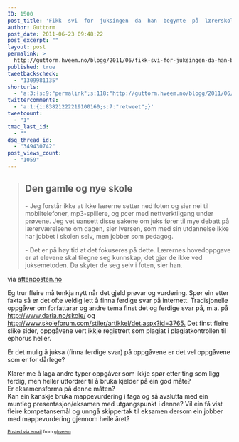 ```yaml
---
ID: 1500
post_title: 'Fikk  svi  for  juksingen  da  han  begynte  på  lærerskolen  &#8211;  Kva  gjer  me  med  oppgåvene?'
author: Guttorm
post_date: 2011-06-23 09:48:22
post_excerpt: ""
layout: post
permalink: >
  http://guttorm.hveem.no/blogg/2011/06/fikk-svi-for-juksingen-da-han-begynte-pa-laererskolen-kva-gjer-me-med-oppgavene/
published: true
tweetbackscheck:
  - "1309981135"
shorturls:
  - 'a:3:{s:9:"permalink";s:118:"http://guttorm.hveem.no/blogg/2011/06/fikk-svi-for-juksingen-da-han-begynte-pa-laererskolen-kva-gjer-me-med-oppgavene/";s:7:"tinyurl";s:26:"http://tinyurl.com/67sk5cj";s:4:"isgd";s:19:"http://is.gd/XHBZkd";}'
twittercomments:
  - 'a:1:{i:83821222219100160;s:7:"retweet";}'
tweetcount:
  - "1"
tmac_last_id:
  - ""
dsq_thread_id:
  - "349430742"
post_views_count:
  - "1059"
---
```

<div class='posterous_autopost'><div class="posterous_bookmarklet_entry"> <blockquote class="posterous_long_quote"><h2>Den gamle og nye skole</h2><p>- Jeg forstår ikke at ikke lærerne setter ned foten og sier nei til mobiltelefoner, mp3-spillere, og pcer med nettverktilgang under prøvene. Jeg vet uansett disse sakene om juks fører til mye debatt på lærerværelsene om dagen, sier Iversen, som med sin utdannelse ikke har jobbet i skolen selv, men jobber som pedagog.</p><p>- Det er på høy tid at det fokuseres på dette. Lærernes hovedoppgave er at elevene skal tilegne seg kunnskap, det gjør de ikke ved juksemetoden. Da skyter de seg selv i foten, sier han.</p></blockquote>    <div class="posterous_quote_citation">via <a href="http://www.aftenposten.no/nyheter/iriks/article4153771.ece">aftenposten.no</a></div> <p>Eg trur fleire må tenkja nytt når det gjeld prøvar og vurdering. Spør ein etter fakta så er det ofte veldig lett å finna ferdige svar på internett. Tradisjonelle oppgåver om forfattarar og andre tema finst det og ferdige svar på, m.a. på <a href="http://www.daria.no/skole/">http://www.daria.no/skole/</a> og <a href="http://www.skoleforum.com/stiler/artikkel/det.aspx?id=3765.">http://www.skoleforum.com/stiler/artikkel/det.aspx?id=3765.</a> Det finst fleire slike sider, oppgåvene vert ikkje registrert som plagiat i plagiatkontrollen til ephorus heller.  </p><p>Er det mulig å juksa (finna ferdige svar) på oppgåvene er det vel oppgåvene som er for dårlege?  </p><p>Klarer me å laga andre typer oppgåver som ikkje spør etter ting som ligg ferdig, men heller utfordrer til å bruka kjelder på ein god måte? <br />Er eksamensforma på denne måten? <br />Kan ein kanskje bruka mappevurdering i faga og så avslutta med ein muntleg presentasjon/eksamen med utgangspunkt i denne? Vil ein få vist fleire kompetansemål og unngå skippertak til eksamen dersom ein jobber med mappevurdering gjennom heile året?</p></div>      <p style="font-size: 10px;">  <a href="http://posterous.com">Posted via email</a>   from <a href="http://ghveem.posterous.com/fikk-svi-for-juksingen-da-han-begynte-pa-laer">ghveem</a>  </p>  </div>